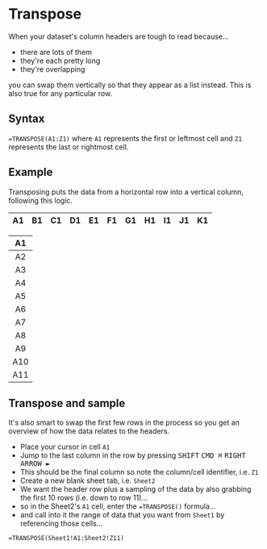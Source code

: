 # Transpose
When your dataset's column headers are tough to read because...
- there are lots of them
- they're each pretty long
- they're overlapping

you can swap them vertically so that they appear as a list instead. This is also true for any particular row.

## Syntax
`=TRANSPOSE(A1:Z1)` where `A1` represents the first or leftmost cell and `Z1` represents the last or rightmost cell.

## Example
Transposing puts the data from a horizontal row into a vertical column, following this logic.

|A1|B1|C1|D1|E1|F1|G1|H1|I1|J1|K1|
|:--:|:--:|:--:|:--:|:--:|:--:|:--:|:--:|:--:|:--:|:--:|

|A1|
|:--:|
|A2|
|A3|
|A4|
|A5|
|A6|
|A7|
|A8|
|A9|
|A10|
|A11|

## Transpose and sample
It's also smart to swap the first few rows in the process so you get an overview of how the data relates to the headers.

- Place your cursor in cell `A1`
- Jump to the last column in the row by pressing <kbd>SHIFT</kbd> <kbd>CMD ⌘</kbd> <kbd>RIGHT ARROW &#9658;</kbd>
- This should be the final column so note the column/cell identifier, i.e. `Z1`
- Create a new blank sheet tab, i.e. `Sheet2`
- We want the header row plus a sampling of the data by also grabbing the first 10 rows (i.e. down to row 11)...
- so in the Sheet2's `A1` cell, enter the `=TRANSPOSE()` formula...
- and call into it the range of data that you want from `Sheet1` by referencing those cells...

`=TRANSPOSE(Sheet1!A1:Sheet2!Z11)`
